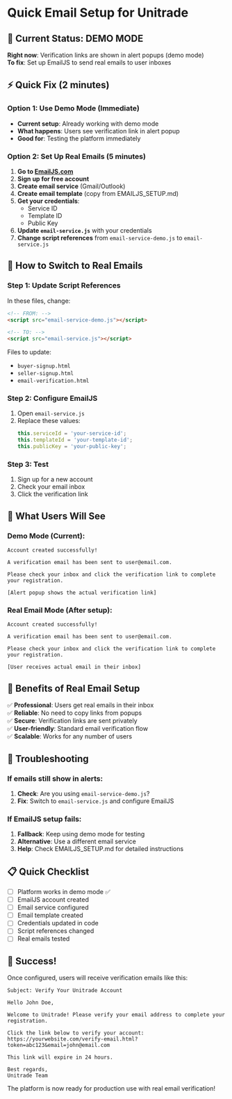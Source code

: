 # Quick Email Setup for Unitrade

## 🚀 Current Status: DEMO MODE

**Right now**: Verification links are shown in alert popups (demo mode)  
**To fix**: Set up EmailJS to send real emails to user inboxes

## ⚡ Quick Fix (2 minutes)

### Option 1: Use Demo Mode (Immediate)
- **Current setup**: Already working with demo mode
- **What happens**: Users see verification link in alert popup
- **Good for**: Testing the platform immediately

### Option 2: Set Up Real Emails (5 minutes)

1. **Go to [EmailJS.com](https://www.emailjs.com/)**
2. **Sign up for free account**
3. **Create email service** (Gmail/Outlook)
4. **Create email template** (copy from EMAILJS_SETUP.md)
5. **Get your credentials**:
   - Service ID
   - Template ID  
   - Public Key
6. **Update `email-service.js`** with your credentials
7. **Change script references** from `email-service-demo.js` to `email-service.js`

## 🔄 How to Switch to Real Emails

### Step 1: Update Script References
In these files, change:
```html
<!-- FROM: -->
<script src="email-service-demo.js"></script>

<!-- TO: -->
<script src="email-service.js"></script>
```

Files to update:
- `buyer-signup.html`
- `seller-signup.html` 
- `email-verification.html`

### Step 2: Configure EmailJS
1. Open `email-service.js`
2. Replace these values:
   ```javascript
   this.serviceId = 'your-service-id';
   this.templateId = 'your-template-id';
   this.publicKey = 'your-public-key';
   ```

### Step 3: Test
1. Sign up for a new account
2. Check your email inbox
3. Click the verification link

## 📧 What Users Will See

### Demo Mode (Current):
```
Account created successfully!

A verification email has been sent to user@email.com.

Please check your inbox and click the verification link to complete your registration.

[Alert popup shows the actual verification link]
```

### Real Email Mode (After setup):
```
Account created successfully!

A verification email has been sent to user@email.com.

Please check your inbox and click the verification link to complete your registration.

[User receives actual email in their inbox]
```

## 🎯 Benefits of Real Email Setup

✅ **Professional**: Users get real emails in their inbox  
✅ **Reliable**: No need to copy links from popups  
✅ **Secure**: Verification links are sent privately  
✅ **User-friendly**: Standard email verification flow  
✅ **Scalable**: Works for any number of users  

## 🚨 Troubleshooting

### If emails still show in alerts:
1. **Check**: Are you using `email-service-demo.js`?
2. **Fix**: Switch to `email-service.js` and configure EmailJS

### If EmailJS setup fails:
1. **Fallback**: Keep using demo mode for testing
2. **Alternative**: Use a different email service
3. **Help**: Check EMAILJS_SETUP.md for detailed instructions

## 📋 Quick Checklist

- [ ] Platform works in demo mode ✅
- [ ] EmailJS account created
- [ ] Email service configured  
- [ ] Email template created
- [ ] Credentials updated in code
- [ ] Script references changed
- [ ] Real emails tested

## 🎉 Success!

Once configured, users will receive verification emails like this:

```
Subject: Verify Your Unitrade Account

Hello John Doe,

Welcome to Unitrade! Please verify your email address to complete your registration.

Click the link below to verify your account:
https://yourwebsite.com/verify-email.html?token=abc123&email=john@email.com

This link will expire in 24 hours.

Best regards,
Unitrade Team
```

The platform is now ready for production use with real email verification!


